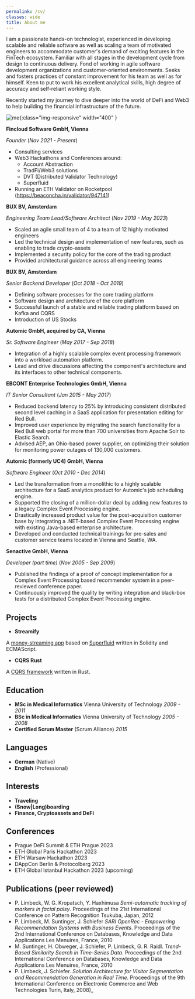 ```yaml
---
permalink: /cv/
classes: wide
title: About me
---
```


I am a passionate hands-on technologist, experienced in developing scalable and reliable software as well as scaling a team of motivated engineers to accommodate customer's demand
of exciting features in the FinTech ecosystem. Familiar with all stages in the development cycle from design to continuous delivery. 
Fond of working in agile software development organizations and customer-oriented environments. 
Seeks and fosters practices of constant improvement for his team as well as for himself. 
Keen to put to work his excellent analytical skills, high degree of accuracy and self-reliant working style.

Recently started my journey to dive deeper into the world of DeFi and Web3 to help building the financial infrastructure of the future.

![me](/assets/images/me.jpeg){:class="img-responsive" width="400" }

**Fincloud Software GmbH, Vienna**

_Founder_ (_Nov 2021 - Present_)
* Consulting services
* Web3 Hackathons and Conferences around:
  * Account Abstraction
  * TradFi/Web3 solutions
  * DVT (Distributed Validator Technology)
  * Superfluid
* Running an ETH Validator on Rocketpool (https://beaconcha.in/validator/947141)

**BUX BV, Amsterdam**

_Engineering Team Lead/Software Architect_ (_Nov 2019 - May 2023_)
* Scaled an agile small team of 4 to a team of 12 highly motivated engineers
* Led the technical design and implementation of new features, such as enabling to trade crypto-assets
* Implemented a security policy for the core of the trading product
* Provided architectural guidance across all engineering teams


**BUX BV, Amsterdam**

_Senior Backend Developer_ (_Oct 2018 - Oct 2019_)
* Defining software processes for the core trading platform
* Software design and architecture of the core platform
* Successful launch of a stable and reliable trading platform based on Kafka and CQRS
* Introduction of US Stocks

**Automic GmbH, acquired by CA, Vienna**

_Sr. Software Engineer_ (_May 2017 - Sep 2018_)
* Integration of a highly scalable complex event processing framework into a workload automation platform.
* Lead and drive discussions affecting the component's architecture and its interfaces to other technical components.

**EBCONT Enterprise Technologies GmbH, Vienna**

_IT Senior Consultant_ (_Jan 2015 - May 2017_)
* Reduced backend latency to 25% by introducing consistent distributed second level caching in a SaaS application for presentation editing for Red Bull.
* Improved user experience by migrating the search functionality for a Red Bull web portal for more than 700 universities from Apache Solr to Elastic Search.
* Advised AEP, an Ohio-based power supplier, on optimizing their solution for monitoring power outages of 130,000 customers.

**Automic (formerly UC4) GmbH, Vienna**

_Software Engineer_ (_Oct 2010 - Dec 2014_)
* Led the transformation from a monolithic to a highly scalable architecture for a SaaS analytics product for Automic's job scheduling engine.
* Supported the closing of a million-dollar deal by adding new features to a legacy Complex Event Processing engine.
* Drastically increased product value for the post-acquisition customer base by integrating a .NET-based Complex Event Processing engine with existing Java-based enterprise architecture.
* Developed and conducted technical trainings for pre-sales and customer service teams located in Vienna and Seattle, WA.

**Senactive GmbH, Vienna**

_Developer (part time)_ (_Nov 2005 - Sep 2009_)
* Published the findings of a proof of concept implementation for a Complex Event Processing based recommender system in a peer-reviewed conference paper.
* Continuously improved the quality by writing integration and black-box tests for a distributed Complex Event Processing engine.

## Projects

* **Streamify**

A [money-streaming app](https://streamify-proto-lhqqm2m5q-phil3k3.vercel.app/) based on [Superfluid](https://docs.superfluid.finance/superfluid/) written in Solidity and ECMAScript. 


* **CQRS Rust**

A [CQRS framework](https://github.com/phil3k3/cqrs-rust) written in Rust. 

## Education

* **MSc in Medical Informatics** Vienna University of Technology _2009 - 2011_
* **BSc in Medical Informatics** Vienna University of Technology _2005 - 2008_
* **Certified Scrum Master** (Scrum Alliance) _2015_

## Languages
* **German** (Native)
* **English** (Professional)

## Interests
* **Traveling**
* **(Snow\|Long)boarding**
* **Finance, Cryptoassets and DeFi**

## Conferences
* Prague DeFi Summit & ETH Prague 2023
* ETH Global Paris Hackathon 2023
* ETH Warsaw Hackathon 2023
* DAppCon Berlin & Protocolberg 2023
* ETH Global Istanbul Hackathon 2023 (upcoming)

## Publications (peer reviewed)
* P. Limbeck, W. G. Kropatsch, Y. Haxhimusa
_Semi-automatic tracking of markers in facial palsy_. Proceedings of the 21st International Conference on Pattern Recognition
Tsukuba, Japan, 2012
* P. Limbeck, M. Suntinger, J. Schiefer
_SARI OpenRec - Empowering Recommendation Systems with Business Events_. Proceedings of the 2nd International Conference on Databases, Knowledge and Data Applications
Les Menuires, France, 2010
* M. Suntinger, H. Obweger, J. Schiefer, P. Limbeck, G. R. Raidl.
_Trend-Based Similarity Search in Time-Series Data_. Proceedings of the 2nd International Conference on Databases, Knowledge and Data Applications
Les Menuires, France, 2010
* P. Limbeck, J. Schiefer.
_Solution Architecture for Visitor Segmentation and Recommendation Generation in Real Time_. Proceedings of the 9th International Conference on Electronic Commerce and Web Technologies
Turin, Italy, 2008)_

